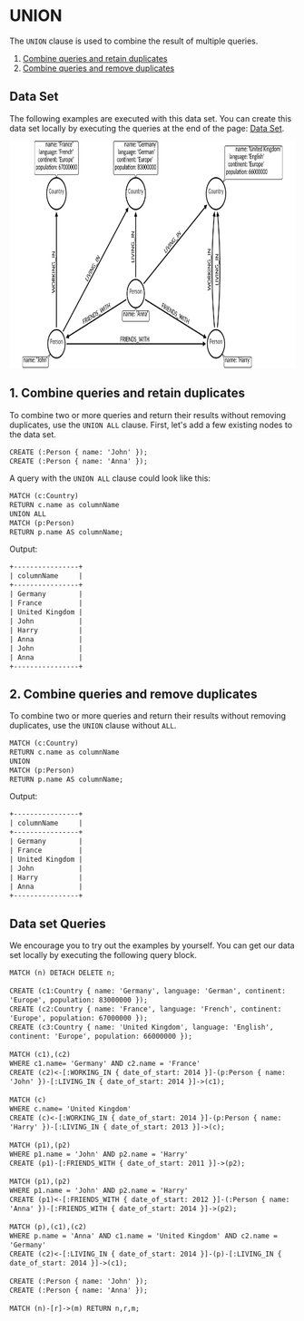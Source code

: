 # UNION

The `UNION` clause is used to combine the result of multiple queries.

1. [Combine queries and retain duplicates](#1-combine-queries-and-retain-duplicates)
2. [Combine queries and remove duplicates](#2-combine-queries-and-remove-duplicates)

## Data Set

The following examples are executed with this data set. You can create this data set 
locally by executing the queries at the end of the page: [Data Set](#data-set-queries).

<img src="https://raw.githubusercontent.com/g-despot/images/master/data_set.png" height=400 />

## 1. Combine queries and retain duplicates

To combine two or more queries and return their results without removing duplicates, use the `UNION ALL` clause.
First, let's add a few existing nodes to the data set.

```opencypher
CREATE (:Person { name: 'John' });
CREATE (:Person { name: 'Anna' });
```

A query with the `UNION ALL` clause could look like this:

```opencypher
MATCH (c:Country) 
RETURN c.name as columnName
UNION ALL 
MATCH (p:Person)
RETURN p.name AS columnName;
```

Output:
```
+----------------+
| columnName     |
+----------------+
| Germany        |
| France         |
| United Kingdom |
| John           |
| Harry          |
| Anna           |
| John           |
| Anna           |
+----------------+
```

## 2. Combine queries and remove duplicates

To combine two or more queries and return their results without removing duplicates, use the `UNION` clause without `ALL`.

```opencypher
MATCH (c:Country) 
RETURN c.name as columnName
UNION 
MATCH (p:Person)
RETURN p.name AS columnName;
```

Output:
```
+----------------+
| columnName     |
+----------------+
| Germany        |
| France         |
| United Kingdom |
| John           |
| Harry          |
| Anna           |
+----------------+
```

## Data set Queries

We encourage you to try out the examples by yourself.
You can get our data set locally by executing the following query block.

```openCypher
MATCH (n) DETACH DELETE n;

CREATE (c1:Country { name: 'Germany', language: 'German', continent: 'Europe', population: 83000000 });
CREATE (c2:Country { name: 'France', language: 'French', continent: 'Europe', population: 67000000 });
CREATE (c3:Country { name: 'United Kingdom', language: 'English', continent: 'Europe', population: 66000000 });

MATCH (c1),(c2)
WHERE c1.name= 'Germany' AND c2.name = 'France'
CREATE (c2)<-[:WORKING_IN { date_of_start: 2014 }]-(p:Person { name: 'John' })-[:LIVING_IN { date_of_start: 2014 }]->(c1);

MATCH (c)
WHERE c.name= 'United Kingdom'
CREATE (c)<-[:WORKING_IN { date_of_start: 2014 }]-(p:Person { name: 'Harry' })-[:LIVING_IN { date_of_start: 2013 }]->(c);

MATCH (p1),(p2)
WHERE p1.name = 'John' AND p2.name = 'Harry'
CREATE (p1)-[:FRIENDS_WITH { date_of_start: 2011 }]->(p2);

MATCH (p1),(p2)
WHERE p1.name = 'John' AND p2.name = 'Harry'
CREATE (p1)<-[:FRIENDS_WITH { date_of_start: 2012 }]-(:Person { name: 'Anna' })-[:FRIENDS_WITH { date_of_start: 2014 }]->(p2);

MATCH (p),(c1),(c2)
WHERE p.name = 'Anna' AND c1.name = 'United Kingdom' AND c2.name = 'Germany'
CREATE (c2)<-[:LIVING_IN { date_of_start: 2014 }]-(p)-[:LIVING_IN { date_of_start: 2014 }]->(c1);

CREATE (:Person { name: 'John' });
CREATE (:Person { name: 'Anna' });

MATCH (n)-[r]->(m) RETURN n,r,m;
```